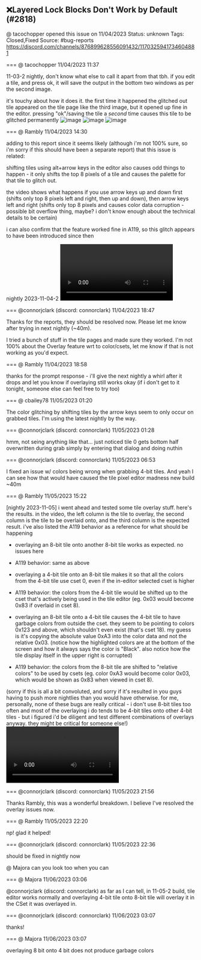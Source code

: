 ## ❌Layered Lock Blocks Don't Work by Default (#2818)
@ tacochopper opened this issue on 11/04/2023
Status: unknown
Tags: Closed,Fixed
Source: #bug-reports https://discord.com/channels/876899628556091432/1170325941734604881


=== @ tacochopper 11/04/2023 11:37

11-03-2 nightly, don't know what else to call it apart from that tbh. if you edit a tile, and press ok, it will save the output in the bottom two windows as per the second image.

it's touchy about how it does it. the first time it happened the glitched out tile appeared on the tile page like the third image, but it opened up fine in the editor. pressing "ok"/saving the tile a *second* time causes this tile to be glitched permanently
![image](https://cdn.discordapp.com/attachments/1170325941734604881/1170325942359560192/zeditor_anXEAYWXRe.gif?ex=65ec49f8&is=65d9d4f8&hm=56e764106c1ec3feadd29c926d94ebe2220e302e02fe811db34bd27741190b2a&)
![image](https://cdn.discordapp.com/attachments/1170325941734604881/1170325942783201341/zeditor_Y9MlcHUSlL.png?ex=65ec49f8&is=65d9d4f8&hm=c2d4579eb52e9a527bd23c8434b24f02aef315de2b243b7249c65d8d4a48856c&)
![image](https://cdn.discordapp.com/attachments/1170325941734604881/1170325943332634624/zeditor_FDhgFZqz0a.png?ex=65ec49f8&is=65d9d4f8&hm=6b858d7952e5ac7b9ad43aee9310536753b4eb16104337150ecf4a4558d4f58c&)

=== @ Rambly 11/04/2023 14:30

adding to this report since it seems likely (although i'm not 100% sure, so i'm sorry if this should have been a separate report) that this issue is related:

shifting tiles using alt+arrow keys in the editor also causes odd things to happen - it only shifts the top 8 pixels of a tile and causes the palette for that tile to glitch out.

the video shows what happens if you use arrow keys up and down first (shifts only top 8 pixels left and right, then up and down), then arrow keys left and right (shifts only top 8 pixels and causes color data corruption - possible bit overflow thing, maybe? i don't know enough about the technical details to be certain)

i can also confirm that the feature worked fine in A119, so this glitch appears to have been introduced since then

nightly 2023-11-04-2
![image](https://cdn.discordapp.com/attachments/1170325941734604881/1170369583585165503/2023-11-04_07-27-56.mp4?ex=65ec729d&is=65d9fd9d&hm=46fd06008fafa098610d8797002ac994d9495da5c27d0db8a7483aca1b2d1d8b&)

=== @connorjclark (discord: connorclark) 11/04/2023 18:47

Thanks for the reports, they should be resolved now. Please let me know after trying in next nightly (~40m).

I tried a bunch of stuff in the tile pages and made sure they worked. I'm not 100% about the Overlay feature wrt to color/csets, let me know if that is not working as you'd expect.

=== @ Rambly 11/04/2023 18:58

thanks for the prompt response - i'll give the next nightly a whirl after it drops and let you know if overlaying still works okay (if i don't get to it tonight, someone else can feel free to try too)

=== @ cbailey78 11/05/2023 01:20

The color glitching by shifting tiles by the arrow keys seem to only occur on grabbed tiles.
I'm using the latest nightly by the way.

=== @connorjclark (discord: connorclark) 11/05/2023 01:28

hmm, not seing anything like that...
just noticed tile 0 gets bottom half overwritten during grab
simply by entering that dialog and doing nuthin

=== @connorjclark (discord: connorclark) 11/05/2023 06:53

I fixed an issue w/ colors being wrong when grabbing 4-bit tiles. And yeah I can see how that would have caused the tile pixel editor madness
new build ~40m

=== @ Rambly 11/05/2023 15:22

[nightly 2023-11-05] i went ahead and tested some tile overlay stuff. here's the results. in the video, the left column is the tile to overlay, the second column is the tile to be overlaid onto, and the third column is the expected result. i've also listed the A119 behavior as a reference for what should be happening

- overlaying an 8-bit tile onto another 8-bit tile works as expected. no issues here
- A119 behavior: same as above

- overlaying a 4-bit tile onto an 8-bit tile makes it so that all the colors from the 4-bit tile use cset 0, even if the in-editor selected cset is higher
- A119 behavior: the colors from the 4-bit tile would be shifted up to the cset that's actively being used in the tile editor (eg. 0x03 would become 0x83 if overlaid in cset 8).

- overlaying an 8-bit tile onto a 4-bit tile causes the 4-bit tile to have garbage colors from outside the cset. they seem to be pointing to colors 0x123 and above, which shouldn't even exist (that's cset 18). my guess is it's copying the absolute value 0xA3 into the color data and not the relative 0x03. (notice how the highlighted colors are at the bottom of the screen and how it always says the color is "Black". also notice how the tile display itself in the upper right is corrupted)
- A119 behavior: the colors from the 8-bit tile are shifted to "relative colors" to be used by csets (eg. color 0xA3 would become color 0x03, which would be shown as 0x83 when viewed in cset 8). 



(sorry if this is all a bit convoluted, and sorry if it's resulted in you guys having to push more nightlies than you would have otherwise. for me, personally, none of these bugs are really critical - i don't use 8-bit tiles too often and most of the overlaying i do tends to be 4-bit tiles onto other 4-bit tiles - but i figured i'd be diligent and test different combinations of overlays anyway. they might be critical for someone else!)
![image](https://cdn.discordapp.com/attachments/1170325941734604881/1170744844818337903/2023-11-05_07-18-56.mp4?ex=65e4959a&is=65d2209a&hm=5c39709c9792e3b63d22c85d105c8d499eeb7eb768b4818ac75f1d4a782847d4&)

=== @connorjclark (discord: connorclark) 11/05/2023 21:56

Thanks Rambly, this was a wonderful breakdown. I believe I've resolved the overlay issues now.

=== @ Rambly 11/05/2023 22:20

np! glad it helped!

=== @connorjclark (discord: connorclark) 11/05/2023 22:36

should be fixed in nightly now

@ Majora can you look too when you can

=== @ Majora 11/06/2023 03:06

@connorjclark (discord: connorclark) as far as I can tell, in 11-05-2 build, tile editor works normally and overlaying 4-bit tile onto 8-bit tile will overlay it in the CSet it was overlayed in.

=== @connorjclark (discord: connorclark) 11/06/2023 03:07

thanks!

=== @ Majora 11/06/2023 03:07

overlaying 8 bit onto 4 bit does not produce garbage colors

